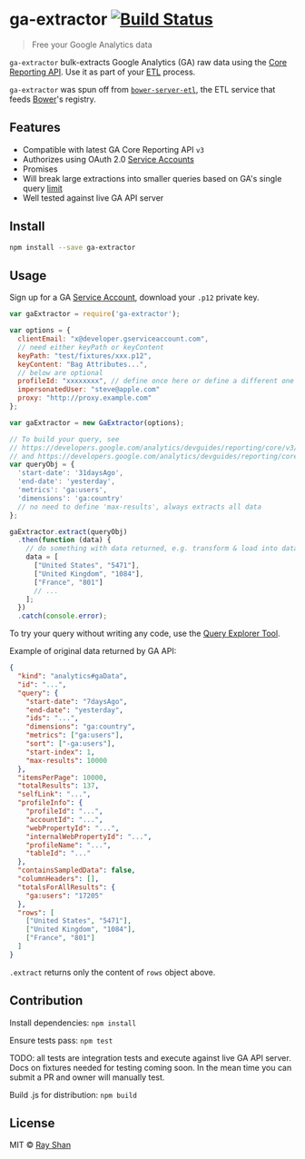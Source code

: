 # ga-extractor [![Build Status](https://travis-ci.org/rayshan/ga-extractor.svg?branch=master)](https://travis-ci.org/rayshan/ga-extractor)

> Free your Google Analytics data

`ga-extractor` bulk-extracts Google Analytics (GA) raw data using the [Core Reporting API](https://developers.google.com/analytics/devguides/reporting/core/v3/). Use it as part of your [ETL](http://en.wikipedia.org/wiki/Extract,_transform,_load) process.

`ga-extractor` was spun off from [`bower-server-etl`](https://github.com/rayshan/bower-server-etl), the ETL service that feeds [Bower](http://bower.io/)'s registry.


## Features

- Compatible with latest GA Core Reporting API `v3`
- Authorizes using OAuth 2.0 [Service Accounts](https://developers.google.com/accounts/docs/OAuth2ServiceAccount)
- Promises
- Will break large extractions into smaller queries based on GA's single query [limit](https://developers.google.com/analytics/devguides/reporting/core/v3/limits-quotas#core_reporting)
- Well tested against live GA API server


## Install

```sh
npm install --save ga-extractor
```


## Usage

Sign up for a GA [Service Account](https://developers.google.com/accounts/docs/OAuth2ServiceAccount), download your `.p12` private key.

```js
var gaExtractor = require('ga-extractor');

var options = {
  clientEmail: "x@developer.gserviceaccount.com",
  // need either keyPath or keyContent
  keyPath: "test/fixtures/xxx.p12",
  keyContent: "Bag Attributes...",
  // below are optional
  profileId: "xxxxxxxx", // define once here or define a different one in every queryObj
  impersonatedUser: "steve@apple.com"
  proxy: "http://proxy.example.com"
};

var gaExtractor = new GaExtractor(options);

// To build your query, see
// https://developers.google.com/analytics/devguides/reporting/core/v3/reference#q_summary
// and https://developers.google.com/analytics/devguides/reporting/core/v3/reference
var queryObj = {
  'start-date': '31daysAgo',
  'end-date': 'yesterday',
  'metrics': 'ga:users',
  'dimensions': 'ga:country'
  // no need to define 'max-results', always extracts all data
};

gaExtractor.extract(queryObj)
  .then(function (data) {
    // do something with data returned, e.g. transform & load into database
    data = [
      ["United States", "5471"],
      ["United Kingdom", "1084"],
      ["France", "801"]
      // ...
    ];
  })
  .catch(console.error);
```

To try your query without writing any code, use the [Query Explorer Tool](https://ga-dev-tools.appspot.com/explorer/).

Example of original data returned by GA API:

```json
{
  "kind": "analytics#gaData",
  "id": "...",
  "query": {
    "start-date": "7daysAgo",
    "end-date": "yesterday",
    "ids": "...",
    "dimensions": "ga:country",
    "metrics": ["ga:users"],
    "sort": ["-ga:users"],
    "start-index": 1,
    "max-results": 10000
  },
  "itemsPerPage": 10000,
  "totalResults": 137,
  "selfLink": "...",
  "profileInfo": {
    "profileId": "...",
    "accountId": "...",
    "webPropertyId": "...",
    "internalWebPropertyId": "...",
    "profileName": "...",
    "tableId": "..."
  },
  "containsSampledData": false,
  "columnHeaders": [],
  "totalsForAllResults": {
    "ga:users": "17205"
  },
  "rows": [
    ["United States", "5471"],
    ["United Kingdom", "1084"],
    ["France", "801"]
  ]
}
```

`.extract` returns only the content of `rows` object above.


## Contribution

Install dependencies: `npm install`

Ensure tests pass: `npm test`

TODO: all tests are integration tests and execute against live GA API server. Docs on fixtures needed for testing coming soon. In the mean time you can submit a PR and owner will manually test.

Build .js for distribution: `npm build`


## License

MIT © [Ray Shan](shan.io)
